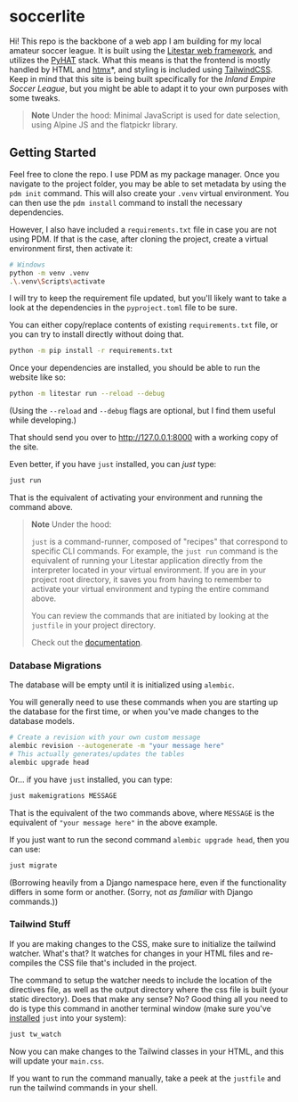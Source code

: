 # soccerlite

Hi! This repo is the backbone of a web app I am building for my local amateur soccer league. It is built using the [Litestar web framework](https://litestar.dev), and utilizes the [PyHAT](https://github.com/PyHAT-stack/awesome-python-htmx) stack. What this means is that the frontend is mostly handled by HTML and [htmx](https://htmx.org)*, and styling is included using [TailwindCSS](https://tailwindcss.com). Keep in mind that this site is being built specifically for the _Inland Empire Soccer League_, but you might be able to adapt it to your own purposes with some tweaks.

>**Note** Under the hood:
> Minimal JavaScript is used for date selection, using Alpine JS and the flatpickr library.

## Getting Started

Feel free to clone the repo. I use PDM as my package manager. Once you navigate to the project folder, you may be able to set metadata by using the `pdm init` command. This will also create your `.venv` virtual environment. You can then use the `pdm install` command to install the necessary dependencies.

However, I also have included a `requirements.txt` file in case you are not using PDM. If that is the case, after cloning the project, create a virtual environment first, then activate it:

```sh
# Windows
python -m venv .venv
.\.venv\Scripts\activate 
```

I will try to keep the requirement file updated, but you'll likely want to take a look at the dependencies in the `pyproject.toml` file to be sure.

You can either copy/replace contents of existing `requirements.txt` file, or you can try to install directly without doing that.

```sh
python -m pip install -r requirements.txt
```

Once your dependencies are installed, you should be able to run the website like so:

```sh
python -m litestar run --reload --debug
```
(Using the `--reload` and `--debug` flags are optional, but I find them useful while developing.)

That should send you over to http://127.0.0.1:8000 with a working copy of the site.

Even better, if you have `just` installed, you can _just_ type:

```sh
just run
```

That is the equivalent of activating your environment and running the command above.

>**Note** Under the hood:
>
> `just` is a command-runner, composed of "recipes" that correspond to specific CLI commands. For example, the `just run` command is the equivalent of running your Litestar application directly from the interpreter located in your virtual environment. If you are in your project root directory, it saves you from having to remember to activate your virtual environment and typing the entire command above.
>
> You can review the commands that are initiated by looking at the `justfile` in your project directory.
>
>Check out the [documentation](https://just.systems/man/en/).

### Database Migrations

The database will be empty until it is initialized using `alembic`.

You will generally need to use these commands when you are starting up the database for the first time, or when you've made changes to the database models.

```sh
# Create a revision with your own custom message
alembic revision --autogenerate -m "your message here"
# This actually generates/updates the tables
alembic upgrade head
```

Or... if you have `just` installed, you can type:

```sh
just makemigrations MESSAGE
```
That is the equivalent of the two commands above, where `MESSAGE` is the equivalent of `"your message here"` in the above example.

If you just want to run the second command `alembic upgrade head`, then you can use:

```sh
just migrate
```

(Borrowing heavily from a Django namespace here, even if the functionality differs in some form or another. (Sorry, not _as familiar_ with Django commands.))

### Tailwind Stuff

If you are making changes to the CSS, make sure to initialize the tailwind watcher. What's that? It watches for changes in your HTML files and re-compiles the CSS file that's included in the project.

The command to setup the watcher needs to include the location of the directives file, as well as the output directory where the css file is built (your static directory). Does that make any sense? No? Good thing all you need to do is type this command in another terminal window (make sure you've [installed](https://just.systems/man/en/chapter_3.html) `just` into your system):

```sh
just tw_watch
```

Now you can make changes to the Tailwind classes in your HTML, and this will update your `main.css`.

If you want to run the command manually, take a peek at the `justfile` and run the tailwind commands in your shell.
